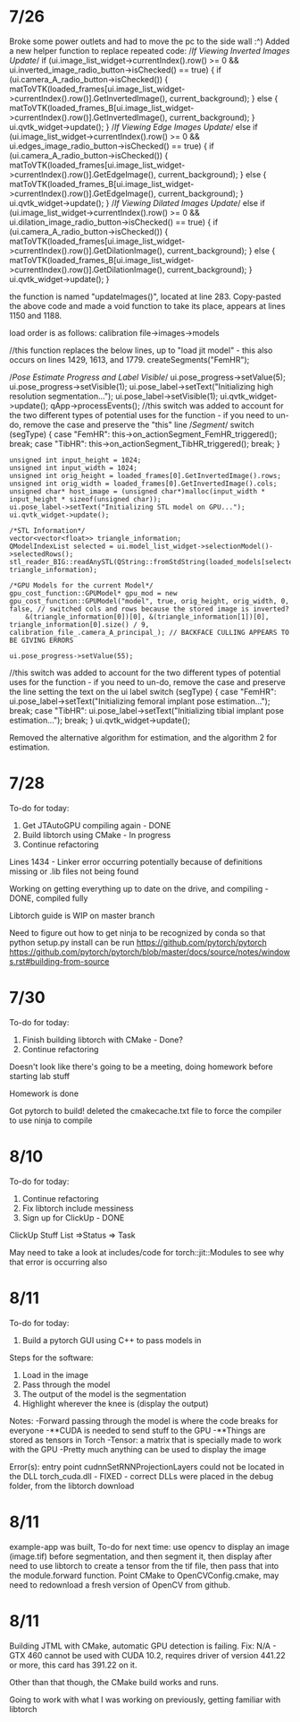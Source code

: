 # 7/26 
Broke some power outlets and had to move the pc to the side wall :^)
Added a new helper function to replace repeated code:
/*If Viewing Inverted Images Update*/
	if (ui.image_list_widget->currentIndex().row() >= 0 && ui.inverted_image_radio_button->isChecked() == true) {
		if (ui.camera_A_radio_button->isChecked()) {
			matToVTK(loaded_frames[ui.image_list_widget->currentIndex().row()].GetInvertedImage(), current_background);
		}
		else {
			matToVTK(loaded_frames_B[ui.image_list_widget->currentIndex().row()].GetInvertedImage(), current_background);
		}
		ui.qvtk_widget->update();
	}
	/*If Viewing Edge Images Update*/
	else if (ui.image_list_widget->currentIndex().row() >= 0 && ui.edges_image_radio_button->isChecked() == true) {
		if (ui.camera_A_radio_button->isChecked()) {
			matToVTK(loaded_frames[ui.image_list_widget->currentIndex().row()].GetEdgeImage(), current_background);
		}
		else {
			matToVTK(loaded_frames_B[ui.image_list_widget->currentIndex().row()].GetEdgeImage(), current_background);
		}
		ui.qvtk_widget->update();
	}
	/*If Viewing Dilated Images Update*/
	else if (ui.image_list_widget->currentIndex().row() >= 0 && ui.dilation_image_radio_button->isChecked() == true) {
		if (ui.camera_A_radio_button->isChecked()) {
			matToVTK(loaded_frames[ui.image_list_widget->currentIndex().row()].GetDilationImage(), current_background);
		}
		else {
			matToVTK(loaded_frames_B[ui.image_list_widget->currentIndex().row()].GetDilationImage(), current_background);
		}
		ui.qvtk_widget->update();
	}

the function is named "updateImages()", located at line 283. Copy-pasted the above code and made a void function to take its place, appears at lines 1150 and 1188.

load order is as follows: calibration file->images->models

//this function replaces the below lines, up to "load jit model" - this also occurs on lines 1429, 1613, and 1779.
	createSegments("FemHR");

/*Pose Estimate Progress and Label Visible*/
	ui.pose_progress->setValue(5);
	ui.pose_progress->setVisible(1);
	ui.pose_label->setText("Initializing high resolution segmentation...");
	ui.pose_label->setVisible(1);
	ui.qvtk_widget->update();
	qApp->processEvents();
//this switch was added to account for the two different types of potential uses for the function - if you need to un-do, remove the case and preserve the "this" line
	/*Segment*/
	switch (segType) {
	case "FemHR":
		this->on_actionSegment_FemHR_triggered();
		break;
	case "TibHR":
		this->on_actionSegment_TibHR_triggered();
		break;
	}

	unsigned int input_height = 1024;
	unsigned int input_width = 1024;
	unsigned int orig_height = loaded_frames[0].GetInvertedImage().rows;
	unsigned int orig_width = loaded_frames[0].GetInvertedImage().cols;
	unsigned char* host_image = (unsigned char*)malloc(input_width * input_height * sizeof(unsigned char));
	ui.pose_label->setText("Initializing STL model on GPU...");
	ui.qvtk_widget->update();

	/*STL Information*/
	vector<vector<float>> triangle_information;
	QModelIndexList selected = ui.model_list_widget->selectionModel()->selectedRows();
	stl_reader_BIG::readAnySTL(QString::fromStdString(loaded_models[selected[0].row()].file_location_), triangle_information);

	/*GPU Models for the current Model*/
	gpu_cost_function::GPUModel* gpu_mod = new gpu_cost_function::GPUModel("model", true, orig_height, orig_width, 0, false, // switched cols and rows because the stored image is inverted?
		&(triangle_information[0])[0], &(triangle_information[1])[0], triangle_information[0].size() / 9, calibration_file_.camera_A_principal_); // BACKFACE CULLING APPEARS TO BE GIVING ERRORS

	ui.pose_progress->setValue(55);
//this switch was added to account for the two different types of potential uses for the function - if you need to un-do, remove the case and preserve the line setting the text on the ui label
	switch (segType) {
	case "FemHR":
		ui.pose_label->setText("Initializing femoral implant pose estimation...");
		break;
	case "TibHR":
		ui.pose_label->setText("Initializing tibial implant pose estimation...");
		break;
	}
	ui.qvtk_widget->update();

Removed the alternative algorithm for estimation, and the algorithm 2 for estimation.

# 7/28

To-do for today:
1. Get JTAutoGPU compiling again - DONE
2. Build libtorch using CMake - In progress
3. Continue refactoring

Lines 1434 - Linker error occurring potentially because of definitions missing or .lib files not being found

Working on getting everything up to date on the drive, and compiling - DONE, compiled fully

Libtorch guide is WIP on master branch

Need to figure out how to get ninja to be recognized by conda so that python setup.py install can be run
https://github.com/pytorch/pytorch
https://github.com/pytorch/pytorch/blob/master/docs/source/notes/windows.rst#building-from-source


# 7/30

To-do for today:
1. Finish building libtorch with CMake - Done?
2. Continue refactoring

Doesn't look like there's going to be a meeting, doing homework before starting lab stuff

Homework is done

Got pytorch to build! deleted the cmakecache.txt file to force the compiler to use ninja to compile


# 8/10

To-do for today:
1. Continue refactoring
2. Fix libtorch include messiness
3. Sign up for ClickUp - DONE

ClickUp Stuff
List =>Status => Task

May need to take a look at includes/code for torch::jit::Modules to see why that error is occurring
also 

# 8/11

To-do for today:
1. Build a pytorch GUI using C++ to pass models in

Steps for the software:
1. Load in the image
2. Pass through the model
3. The output of the model is the segmentation
4. Highlight wherever the knee is (display the output)

Notes:
-Forward passing through the model is where the code breaks for everyone
-**CUDA is needed to send stuff to the GPU
-**Things are stored as tensors in Torch
-Tensor: a matrix that is specially made to work with the GPU
-Pretty much anything can be used to display the image


Error(s):
entry point cudnnSetRNNProjectionLayers could not be located in the DLL torch_cuda.dll - FIXED - correct DLLs were placed in the debug folder, from the libtorch download

# 8/11

example-app was built, To-do for next time:
use opencv to display an image (image.tif) before segmentation, and then segment it, then display after
need to use libtorch to create a tensor from the tif file, then pass that into the module.forward function.
Point CMake to OpenCVConfig.cmake, may need to redownload a fresh version of OpenCV from github.

# 8/11

Building JTML with CMake, automatic GPU detection is failing. 
Fix: N/A - GTX 460 cannot be used with CUDA 10.2, requires driver of version 441.22 or more, this card has 391.22 on it.

Other than that though, the CMake build works and runs. 

Going to work with what I was working on previously, getting familiar with libtorch

